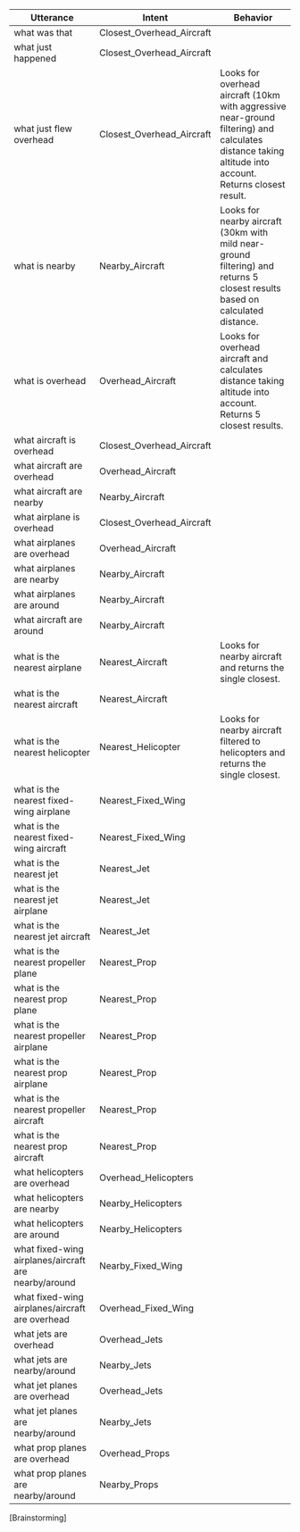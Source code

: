 | Utterance                                            | Intent                    | Behavior                                                                                                                                               |
| ---------------------------------------------------- | ------------------------- | ------------------------------------------------------------------------------------------------------------------------------------------------------ |
| what was that                                        | Closest_Overhead_Aircraft |                                                                                                                                                        |
| what just happened                                   | Closest_Overhead_Aircraft |                                                                                                                                                        |
| what just flew overhead                              | Closest_Overhead_Aircraft | Looks for overhead aircraft (10km with aggressive near-ground filtering) and calculates distance taking altitude into account. Returns closest result. |
| what is nearby                                       | Nearby_Aircraft           | Looks for nearby aircraft (30km with mild near-ground filtering) and returns 5 closest results based on calculated distance.                           |
| what is overhead                                     | Overhead_Aircraft         | Looks for overhead aircraft and calculates distance taking altitude into account. Returns 5 closest results.                                           |
| what aircraft is overhead                            | Closest_Overhead_Aircraft |                                                                                                                                                        |
| what aircraft are overhead                           | Overhead_Aircraft         |                                                                                                                                                        |
| what aircraft are nearby                             | Nearby_Aircraft           |                                                                                                                                                        |
| what airplane is overhead                            | Closest_Overhead_Aircraft |                                                                                                                                                        |
| what airplanes are overhead                          | Overhead_Aircraft         |                                                                                                                                                        |
| what airplanes are nearby                            | Nearby_Aircraft           |                                                                                                                                                        |
| what airplanes are around                            | Nearby_Aircraft           |                                                                                                                                                        |
| what aircraft are around                             | Nearby_Aircraft           |                                                                                                                                                        |
| what is the nearest airplane                         | Nearest_Aircraft          | Looks for nearby aircraft and returns the single closest.                                                                                              |
| what is the nearest aircraft                         | Nearest_Aircraft          |                                                                                                                                                        |
| what is the nearest helicopter                       | Nearest_Helicopter        | Looks for nearby aircraft filtered to helicopters and returns the single closest.                                                                      |
| what is the nearest fixed-wing airplane              | Nearest_Fixed_Wing        |                                                                                                                                                        |
| what is the nearest fixed-wing aircraft              | Nearest_Fixed_Wing        |                                                                                                                                                        |
| what is the nearest jet                              | Nearest_Jet               |                                                                                                                                                        |
| what is the nearest jet airplane                     | Nearest_Jet               |                                                                                                                                                        |
| what is the nearest jet aircraft                     | Nearest_Jet               |                                                                                                                                                        |
| what is the nearest propeller plane                  | Nearest_Prop              |                                                                                                                                                        |
| what is the nearest prop plane                       | Nearest_Prop              |                                                                                                                                                        |
| what is the nearest propeller airplane               | Nearest_Prop              |                                                                                                                                                        |
| what is the nearest prop airplane                    | Nearest_Prop              |                                                                                                                                                        |
| what is the nearest propeller aircraft               | Nearest_Prop              |                                                                                                                                                        |
| what is the nearest prop aircraft                    | Nearest_Prop              |                                                                                                                                                        |
| what helicopters are overhead                        | Overhead_Helicopters      |                                                                                                                                                        |
| what helicopters are nearby                          | Nearby_Helicopters        |                                                                                                                                                        |
| what helicopters are around                          | Nearby_Helicopters        |                                                                                                                                                        |
| what fixed-wing airplanes/aircraft are nearby/around | Nearby_Fixed_Wing         |                                                                                                                                                        |
| what fixed-wing airplanes/aircraft are overhead      | Overhead_Fixed_Wing       |                                                                                                                                                        |
| what jets are overhead                               | Overhead_Jets             |                                                                                                                                                        |
| what jets are nearby/around                          | Nearby_Jets               |                                                                                                                                                        |
| what jet planes are overhead                         | Overhead_Jets             |                                                                                                                                                        |
| what jet planes are nearby/around                    | Nearby_Jets               |                                                                                                                                                        |
| what prop planes are overhead                        | Overhead_Props            |                                                                                                                                                        |
| what prop planes are nearby/around                   | Nearby_Props              |                                                                                                                                                        |
[Brainstorming]